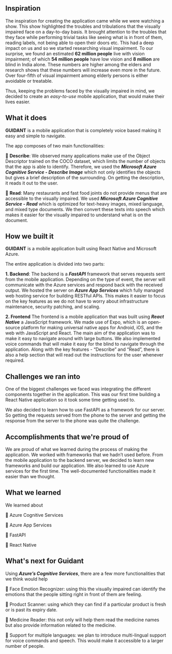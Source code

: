 ## Inspiration

The inspiration for creating the application came while we were watching a show. This show highlighted the troubles and tribulations that the visually impaired face on a day-to-day basis. It brought attention to the troubles that they face while performing trivial tasks like seeing what is in front of them, reading labels, not being able to open their doors etc. This had a deep impact on us and so we started researching visual impairment. To our surprise, we found an estimated **62 million people** live with vision impairment; of which **54 million people** have low vision and **8 million** are blind in India alone. These numbers are higher among the elders and research shows that these numbers will increase even more in the future. Over four-fifth of visual impairment among elderly persons is either avoidable or treatable.

Thus, keeping the problems faced by the visually impaired in mind, we decided to create an _easy-to-use_ mobile application, that would make their lives easier.
  

## What it does

**GUIDANT** is a mobile application that is completely voice based making it easy and simple to navigate.

The app composes of two main functionalities:

🔹  **Describe**: We observed many applications make use of the Object Descriptor trained on the COCO dataset, which limits the number of objects that the app is able to identify. Therefore, we used the **_Microsoft Azure Cognitive Service - Describe Image_** which not only identifies the objects but gives a brief description of the surrounding. On getting the description, it reads it out to the user.

🔹  **Read**: Many restaurants and fast food joints do not provide menus that are accessible to the visually impaired. We used **_Microsoft Azure Cognitive Service - Read_** which is optimized for text-heavy images, mixed language, and mixed type documents. We then convert these texts into speech which makes it easier for the visually impaired to understand what is on the document.

## How we built it

**GUIDANT** is a mobile application built using React Native and Microsoft Azure.

The entire application is divided into two parts:

**1. Backend**:
The backend is a **_FastAPI_** framework that serves requests sent from the mobile application. Depending on the type of event, the server will communicate with the Azure services and respond back with the received output. We hosted the server on **_Azure App Services_** which fully managed web hosting service for building RESTful APIs. This makes it easier to focus on the key features as we do not have to worry about infrastructure maintenance, security patching, and scaling.

**2. Frontend**
The frontend is a mobile application that was built using **_React Native_** a JavaScript framework. We made use of Expo, which is an open-source platform for making universal native apps for Android, iOS, and the web with JavaScript and React. The main aim of the application was to make it easy to navigate around with large buttons. We also implemented voice commands that will make it easy for the blind to navigate through the application. Along with the key features - “Describe” and “Read”, there is also a help section that will read out the instructions for the user whenever required.


## Challenges we ran into

One of the biggest challenges we faced was integrating the different components together in the application. This was our first time building a React Native application so it took some time getting used to.

We also decided to learn how to use FastAPI as a framework for our server. So getting the requests served from the phone to the server and getting the response from the server to the phone was quite the challenge.

## Accomplishments that we're proud of

We are proud of what we learned during the process of making the application. We worked with frameworks that we hadn’t used before. From the mobile application to the backend server, we decided to learn new frameworks and build our application. We also learned to use Azure services for the first time. The well-documented functionalities made it easier than we thought.

  
## What we learned

We learned about

🔹  Azure Cognitive Services

🔹  Azure App Services

🔹  FastAPI

🔹  React Native

## What's next for Guidant
Using **_Azure’s Cognitive Services_**, there are a few more functionalities that we think would help

🔹 Face Emotion Recognizer: using this the visually impaired can identify the emotions that the people sitting right in front of them are feeling.

🔹 Product Scanner: using which they can find if a particular product is fresh or is past its expiry date.

🔹 Medicine Reader: this not only will help them read the medicine names but also provide information related to the medicine.

🔹 Support for multiple languages: we plan to introduce multi-lingual support for voice commands and speech. This would make it accessible to a larger number of people.



